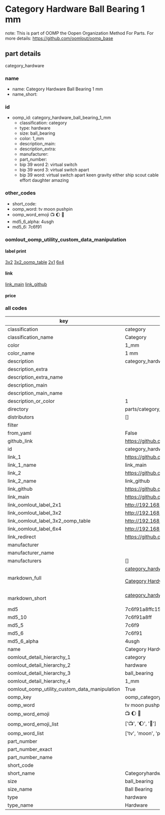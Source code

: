 # Category Hardware Ball Bearing 1 mm  

note: This is part of OOMP the Oopen Organization Method For Parts. For more details: https://github.com/oomlout/oomp_base

##  part details
  



category_hardware



### name
* name: Category Hardware Ball Bearing 1 mm
* name_short: 
### id
* oomp_id: category_hardware_ball_bearing_1_mm
  * classification: category
  * type: hardware
  * size: ball_bearing
  * color: 1_mm
  * description_main: 
  * description_extra: 
  * manufacturer: 
  * part_number: 
  * bip 39 word 2: virtual switch
  * bip 39 word 3: virtual switch apart
  * bip 39 word: virtual switch apart keen gravity either ship scout cable effort daughter amazing

### other_codes
* short_code: 
* oomp_word: tv moon pushpin
* oomp_word_emoji :tv: :moon: :pushpin:
* md5_6_alpha: 4usgh
* md5_6: 7c6f91






### oomlout_oomp_utility_custom_data_manipulation
#### label print
[3x2](http://192.168.1.245:1112/?label=oomp%204usgh)
[3x2_oomp_table](http://192.168.1.108:1112/?label=oomp%204usgh)
[2x1](http://192.168.1.242:1112/?label=oomp%204usgh)
[6x4](http://192.168.1.55:1112/?label=oomp%204usgh)    

#### link

[link_main](https://github.com/oomlout/oomlout_oomp_version_1_messy/tree/main/parts/category_hardware_ball_bearing_1_mm) [link_github](https://github.com/oomlout/oomlout_oomp_version_1_messy/tree/main/parts/category_hardware_ball_bearing_1_mm)                             

#### price







### all codes 
| key | value |  
| --- | --- |  
| classification | category |  
| classification_name | Category |  
| color | 1_mm |  
| color_name | 1 mm |  
| description | category_hardware |  
| description_extra |  |  
| description_extra_name |  |  
| description_main |  |  
| description_main_name |  |  
| description_or_color | 1  |  
| directory | parts/category_hardware_ball_bearing_1_mm |  
| distributors | [] |  
| filter |  |  
| from_yaml | False |  
| github_link | https://github.com/oomlout/oomlout_oomp_part_src/tree/main/parts/category_hardware_ball_bearing_1_mm |  
| id | category_hardware_ball_bearing_1_mm |  
| link_1 | https://github.com/oomlout/oomlout_oomp_version_1_messy/tree/main/parts/category_hardware_ball_bearing_1_mm |  
| link_1_name | link_main |  
| link_2 | https://github.com/oomlout/oomlout_oomp_version_1_messy/tree/main/parts/category_hardware_ball_bearing_1_mm |  
| link_2_name | link_github |  
| link_github | https://github.com/oomlout/oomlout_oomp_version_1_messy/tree/main/parts/category_hardware_ball_bearing_1_mm |  
| link_main | https://github.com/oomlout/oomlout_oomp_version_1_messy/tree/main/parts/category_hardware_ball_bearing_1_mm |  
| link_oomlout_label_2x1 | http://192.168.1.242:1112/?label=oomp%204usgh |  
| link_oomlout_label_3x2 | http://192.168.1.245:1112/?label=oomp%204usgh |  
| link_oomlout_label_3x2_oomp_table | http://192.168.1.108:1112/?label=oomp%204usgh |  
| link_oomlout_label_6x4 | http://192.168.1.55:1112/?label=oomp%204usgh |  
| link_redirect | https://github.com/oomlout/oomlout_oomp_version_1_messy/tree/main/parts/category_hardware_ball_bearing_1_mm |  
| manufacturer |  |  
| manufacturer_name |  |  
| manufacturers | [] |  
| markdown_full | [category_hardware_ball_bearing_1_mm](none)<br>[](none)<br>[Category Hardware Ball Bearing 1 Mm](none)<br><br> |  
| markdown_short | [category_hardware_ball_bearing_1_mm](none)<br><br> |  
| md5 | 7c6f91a8ffc158c11c33079a14b70fa3 |  
| md5_10 | 7c6f91a8ff |  
| md5_5 | 7c6f9 |  
| md5_6 | 7c6f91 |  
| md5_6_alpha | 4usgh |  
| name | Category Hardware Ball Bearing 1 mm |  
| oomlout_detail_hierarchy_1 | category |  
| oomlout_detail_hierarchy_2 | hardware |  
| oomlout_detail_hierarchy_3 | ball_bearing |  
| oomlout_detail_hierarchy_4 | 1_mm |  
| oomlout_oomp_utility_custom_data_manipulation | True |  
| oomp_key | oomp_category_hardware_ball_bearing_1_mm |  
| oomp_word | tv moon pushpin |  
| oomp_word_emoji | :tv: :moon: :pushpin: |  
| oomp_word_emoji_list | [':tv:', ':moon:', ':pushpin:'] |  
| oomp_word_list | ['tv', 'moon', 'pushpin'] |  
| part_number |  |  
| part_number_exact |  |  
| part_number_name |  |  
| short_code |  |  
| short_name | Categoryhardware |  
| size | ball_bearing |  
| size_name | Ball Bearing |  
| type | hardware |  
| type_name | Hardware |  

